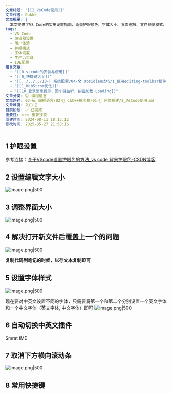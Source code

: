 ```yaml
---
文章标题: "[[2_VsCode使用]]"
文章作者: Dakkk
文章概要: |
  本文提供了VS Code的实用设置指南，涵盖护眼颜色、字体大小、界面缩放、文件预览模式、中英文字体样式、自动切换输入法插件以及取消横向滚动条等用户体验优化技巧。旨在帮助用户根据个人习惯高效配置VS Code编辑器。
tags:
  - VS Code
  - 编辑器设置
  - 用户体验
  - 护眼模式
  - 字体设置
  - 生产力工具
  - IDE配置
相关文章:
  - "[[0_vscode的安装与使用]]"
  - "[[0_快捷键大全]]"
  - "[[../../../13-🔧 系统配置/04-🛠️ Obsidian技巧/1_使用editing-toolbar插件卡顿]]"
  - "[[1_WebStrom优化]]"
  - "[[10_登录消息提示、回车键监听、按钮加载 Loading]]"
文章分类: 💻 编程语言
文章路径: 02-💻 编程语言/02-🔷 C&C++技术栈/01-🔧 环境搭建/2_VsCode使用.md
文章难度: 入门 🌱
目前阶段: ✅ 已完成
重要性: ⭐⭐⭐ 重要技能
创建时间: 2024-08-11 18:15:12
修改时间: 2025-05-27 21:58:16
---
```


## 1 护眼设置

参考连接：[关于VScode设置护眼色的方法_vs code 背景护眼色-CSDN博客](https://blog.csdn.net/qq_39233554/article/details/105639331)

## 2 设置编辑文字大小
![image.png|500](https://my-obsidian-image.oss-cn-guangzhou.aliyuncs.com/2024/07/ee7ef4296748a24d154a2a57f31e1a78.png)


## 3 调整界面大小
![image.png|500](https://my-obsidian-image.oss-cn-guangzhou.aliyuncs.com/2024/07/261cbc555b34ec1eaa5d3481b8860ba2.png)


## 4 解决打开新文件后覆盖上一个的问题
![image.png|500](https://my-obsidian-image.oss-cn-guangzhou.aliyuncs.com/2024/07/7648944dc642c793efac83b0805d4648.png)


**复制代码到笔记的时候，以存文本复制即可**

## 5 设置字体样式
![image.png|500](https://my-obsidian-image.oss-cn-guangzhou.aliyuncs.com/2024/07/c323d5852ffaf6c1b7017dca9f6f2f40.png)

现在要对中英文设置不同的字体，只需要将第一个和第二个分别设置一个英文字体和一个中文字体（英文字体, 中文字体）即可
![image.png|500](https://my-obsidian-image.oss-cn-guangzhou.aliyuncs.com/2024/07/01c7840637db677e2ec070c3a6eaf49b.png)

## 6 自动切换中英文插件

Smrat IME
## 7 取消下方横向滚动条
![image.png|500](https://my-obsidian-image.oss-cn-guangzhou.aliyuncs.com/2025/05/68c2303d41fcd84d71296b76e8c9ce89.png)

## 8 常用快捷键

